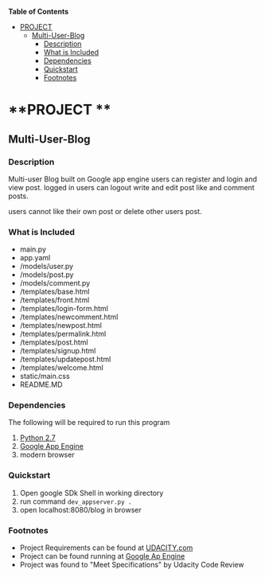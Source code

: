 **Table of Contents** 

- [PROJECT](#project)
	- [Multi-User-Blog](#multi-user-blog)
		- [Description](#description)
		- [What is Included](#what-is-included)
		- [Dependencies](#dependencies)
		- [Quickstart](#quickstart)
		- [Footnotes](#footnotes)


# **PROJECT **
## Multi-User-Blog

### Description

Multi-user Blog built on Google app engine
users can register and login and view post.
logged in users can logout write and edit post
like and comment posts.

users cannot like their own post or delete other users post.

### What is Included

* main.py
* app.yaml
* /models/user.py
* /models/post.py
* /models/comment.py
* /templates/base.html
* /templates/front.html
* /templates/login-form.html
* /templates/newcomment.html
* /templates/newpost.html
* /templates/permalink.html
* /templates/post.html
* /templates/signup.html
* /templates/updatepost.html
* /templates/welcome.html
* static/main.css
* README.MD

### Dependencies

The following will be required to run this program

1. [Python 2.7](https://www.python.org/downloads/release/python-2710/)
2. [Google App Engine](https://cloud.google.com/appengine/)
3. modern browser

### Quickstart

1. Open google SDk Shell in working directory
2. run command `dev_appserver.py .`
3. open localhost:8080/blog in browser



### Footnotes

* Project Requirements can be found at [UDACITY.com](http://www.UDACITY.com/)
* Project can be found running at [Google Ap Engine](https://hello-world-158219.appspot.com/blog/)
* Project was found to "Meet Specifications" by Udacity Code Review

